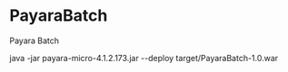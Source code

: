 # PayaraBatch
Payara Batch 


java -jar payara-micro-4.1.2.173.jar --deploy target/PayaraBatch-1.0.war 







